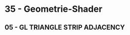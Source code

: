 <!DOCTYPE html>
<html>
    <b><h1>35 - Geometrie-Shader</h1></b>
    <b><h2>05 - GL TRIANGLE STRIP ADJACENCY</h2></b>
<pre><code></pre></code>

</html>
